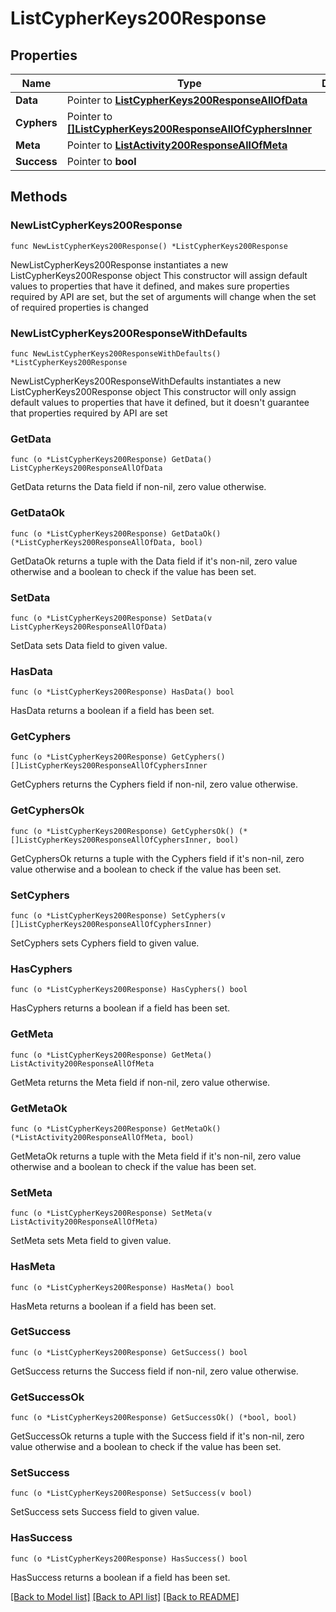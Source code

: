 # ListCypherKeys200Response

## Properties

Name | Type | Description | Notes
------------ | ------------- | ------------- | -------------
**Data** | Pointer to [**ListCypherKeys200ResponseAllOfData**](ListCypherKeys200ResponseAllOfData.md) |  | [optional] 
**Cyphers** | Pointer to [**[]ListCypherKeys200ResponseAllOfCyphersInner**](ListCypherKeys200ResponseAllOfCyphersInner.md) |  | [optional] 
**Meta** | Pointer to [**ListActivity200ResponseAllOfMeta**](ListActivity200ResponseAllOfMeta.md) |  | [optional] 
**Success** | Pointer to **bool** |  | [optional] 

## Methods

### NewListCypherKeys200Response

`func NewListCypherKeys200Response() *ListCypherKeys200Response`

NewListCypherKeys200Response instantiates a new ListCypherKeys200Response object
This constructor will assign default values to properties that have it defined,
and makes sure properties required by API are set, but the set of arguments
will change when the set of required properties is changed

### NewListCypherKeys200ResponseWithDefaults

`func NewListCypherKeys200ResponseWithDefaults() *ListCypherKeys200Response`

NewListCypherKeys200ResponseWithDefaults instantiates a new ListCypherKeys200Response object
This constructor will only assign default values to properties that have it defined,
but it doesn't guarantee that properties required by API are set

### GetData

`func (o *ListCypherKeys200Response) GetData() ListCypherKeys200ResponseAllOfData`

GetData returns the Data field if non-nil, zero value otherwise.

### GetDataOk

`func (o *ListCypherKeys200Response) GetDataOk() (*ListCypherKeys200ResponseAllOfData, bool)`

GetDataOk returns a tuple with the Data field if it's non-nil, zero value otherwise
and a boolean to check if the value has been set.

### SetData

`func (o *ListCypherKeys200Response) SetData(v ListCypherKeys200ResponseAllOfData)`

SetData sets Data field to given value.

### HasData

`func (o *ListCypherKeys200Response) HasData() bool`

HasData returns a boolean if a field has been set.

### GetCyphers

`func (o *ListCypherKeys200Response) GetCyphers() []ListCypherKeys200ResponseAllOfCyphersInner`

GetCyphers returns the Cyphers field if non-nil, zero value otherwise.

### GetCyphersOk

`func (o *ListCypherKeys200Response) GetCyphersOk() (*[]ListCypherKeys200ResponseAllOfCyphersInner, bool)`

GetCyphersOk returns a tuple with the Cyphers field if it's non-nil, zero value otherwise
and a boolean to check if the value has been set.

### SetCyphers

`func (o *ListCypherKeys200Response) SetCyphers(v []ListCypherKeys200ResponseAllOfCyphersInner)`

SetCyphers sets Cyphers field to given value.

### HasCyphers

`func (o *ListCypherKeys200Response) HasCyphers() bool`

HasCyphers returns a boolean if a field has been set.

### GetMeta

`func (o *ListCypherKeys200Response) GetMeta() ListActivity200ResponseAllOfMeta`

GetMeta returns the Meta field if non-nil, zero value otherwise.

### GetMetaOk

`func (o *ListCypherKeys200Response) GetMetaOk() (*ListActivity200ResponseAllOfMeta, bool)`

GetMetaOk returns a tuple with the Meta field if it's non-nil, zero value otherwise
and a boolean to check if the value has been set.

### SetMeta

`func (o *ListCypherKeys200Response) SetMeta(v ListActivity200ResponseAllOfMeta)`

SetMeta sets Meta field to given value.

### HasMeta

`func (o *ListCypherKeys200Response) HasMeta() bool`

HasMeta returns a boolean if a field has been set.

### GetSuccess

`func (o *ListCypherKeys200Response) GetSuccess() bool`

GetSuccess returns the Success field if non-nil, zero value otherwise.

### GetSuccessOk

`func (o *ListCypherKeys200Response) GetSuccessOk() (*bool, bool)`

GetSuccessOk returns a tuple with the Success field if it's non-nil, zero value otherwise
and a boolean to check if the value has been set.

### SetSuccess

`func (o *ListCypherKeys200Response) SetSuccess(v bool)`

SetSuccess sets Success field to given value.

### HasSuccess

`func (o *ListCypherKeys200Response) HasSuccess() bool`

HasSuccess returns a boolean if a field has been set.


[[Back to Model list]](../README.md#documentation-for-models) [[Back to API list]](../README.md#documentation-for-api-endpoints) [[Back to README]](../README.md)


